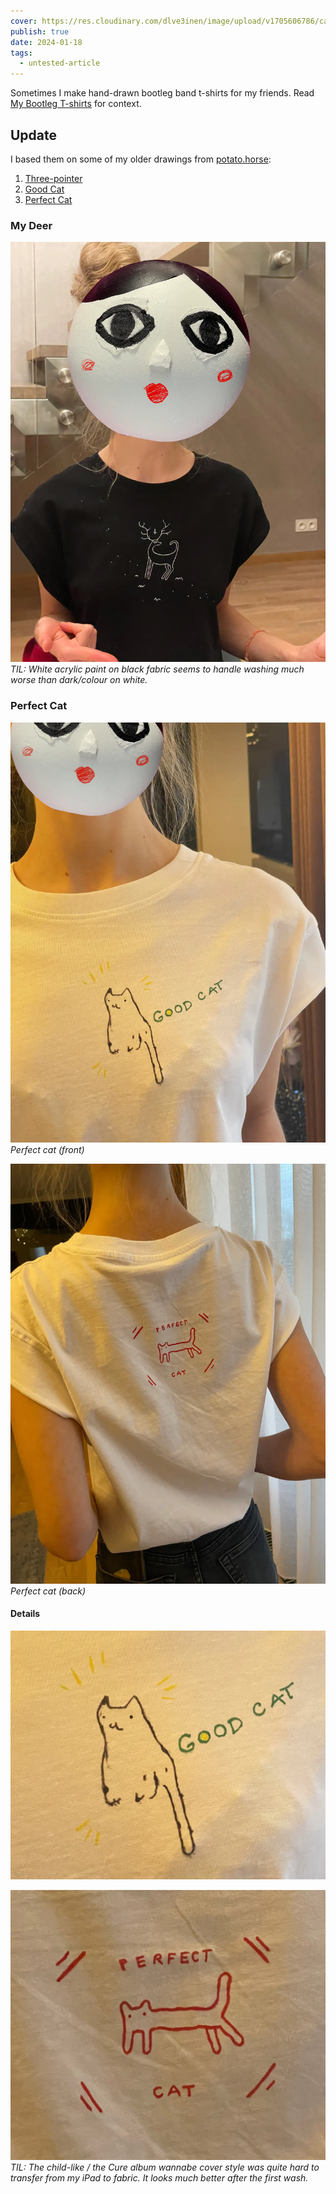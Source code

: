 ```yaml
---
cover: https://res.cloudinary.com/dlve3inen/image/upload/v1705606786/card-good-cat_jpkkqm.png
publish: true
date: 2024-01-18
tags:
  - untested-article
---
```

Sometimes I make hand-drawn bootleg band t-shirts for my friends. Read [My Bootleg T-shirts](<../My Bootleg T-shirts>) for context. 

## Update

I based them on some of my older drawings from [potato.horse](https://potato.horse):

1. [Three-pointer](https://www.potato.horse/p/bjdVWG3amRz3MCTCIUsuU)
2. [Good Cat](https://www.potato.horse/p/6RsMfwNnacDcdoOPauBry3)
3. [Perfect Cat](https://www.potato.horse/p/2Qd6JJITi7bLOuVXA4Gw69)

### My Deer

![](t-shirt-deer-1.webp)
*TIL: White acrylic paint on black fabric seems to handle washing much worse than dark/colour on white.*

### Perfect Cat

![](t-shirt-perfect-cat-front.webp)
*Perfect cat (front)*

![](t-shirt-perfect-cat-back.webp)
*Perfect cat (back)*

#### Details

![](t-shirt-perfect-cat-front-detail.jpg)

![](t-shirt-perfect-cat-back-detail.jpg)
*TIL: The child-like / the Cure album wannabe cover style was quite hard to transfer from my iPad to fabric. It looks much better after the first wash.*
